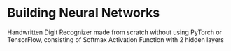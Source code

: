 # Building Neural Networks
Handwritten Digit Recognizer made from scratch without using PyTorch or TensorFlow, consisting of Softmax Activation Function with 2 hidden layers
